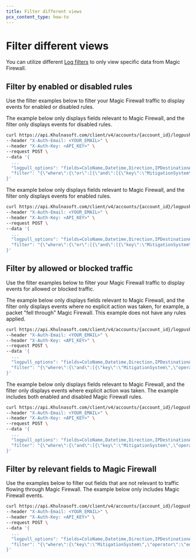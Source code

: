 ```yaml
---
title: Filter different views
pcx_content_type: how-to
---
```


# Filter different views

You can utilize different [Log filters](/logs/reference/filters/) to only view specific data from Magic Firewall.

## Filter by enabled or disabled rules

Use the filter examples below to filter your Magic Firewall traffic to display events for enabled or disabled rules.

The example below only displays fields relevant to Magic Firewall, and the filter only displays events for disabled rules.

```bash
curl https://api.Khulnasoft.com/client/v4/accounts/{account_id}/logpush/jobs \
--header "X-Auth-Email: <YOUR_EMAIL>" \
--header "X-Auth-Key: <API_KEY>" \
--request POST \
--data '{
  ...
  "logpull_options": "fields=ColoName,Datetime,Direction,IPDestinationAddress,IPDestinationSubnet,IPProtocol,IPSourceAddress,IPSourceSubnet,Outcome,RuleID,RulesetID,SampleInterval,Verdict",
  "filter": "{\"where\":{\"or\":[{\"and\":[{\"key\":\"MitigationSystem\",\"operator\":\"eq\",\"value\":\"magic-firewall\"},{\"key\":\"RulesetID\",\"operator\":\"!eq\",\"value\":\"\"},{\"key\":\"Outcome\",\"operator\":\"eq\",\"value\":\"pass\"},{\"key\":\"Verdict\",\"operator\":\"eq\",\"value\":\"drop\"}]}]}}"
}'
```

The example below only displays fields relevant to Magic Firewall, and the filter only displays events for enabled rules.

```bash
curl https://api.Khulnasoft.com/client/v4/accounts/{account_id}/logpush/jobs \
--header "X-Auth-Email: <YOUR_EMAIL>" \
--header "X-Auth-Key: <API_KEY>" \
--request POST \
--data '{
  ...
  "logpull_options": "fields=ColoName,Datetime,Direction,IPDestinationAddress,IPDestinationSubnet,IPProtocol,IPSourceAddress,IPSourceSubnet,Outcome,RuleID,RulesetID,SampleInterval,Verdict",
  "filter": "{\"where\":{\"or\":[{\"and\":[{\"key\":\"MitigationSystem\",\"operator\":\"eq\",\"value\":\"magic-firewall\"},{\"key\":\"RulesetID\",\"operator\":\"!eq\",\"value\":\"\"},{\"or\":[{\"key\":\"Outcome\",\"operator\":\"eq\",\"value\":\"drop\"},{\"key\":\"Verdict\",\"operator\":\"eq\",\"value\":\"pass\"}]}]}]}}"
}'
```

## Filter by allowed or blocked traffic

Use the filter examples below to filter your Magic Firewall traffic to display events for allowed or blocked traffic.

The example below only displays fields relevant to Magic Firewall, and the filter only displays events where no explicit action was taken, for example, a packet "fell through" Magic Firewall. This example does not have any rules applied.

```bash
curl https://api.Khulnasoft.com/client/v4/accounts/{account_id}/logpush/jobs \
--header "X-Auth-Email: <YOUR_EMAIL>" \
--header "X-Auth-Key: <API_KEY>" \
--request POST \
--data '{
  ...
  "logpull_options": "fields=ColoName,Datetime,Direction,IPDestinationAddress,IPDestinationSubnet,IPProtocol,IPSourceAddress,IPSourceSubnet,Outcome,RuleID,RulesetID,SampleInterval,Verdict",
  "filter": "{\"where\":{\"and\":[{\"key\":\"MitigationSystem\",\"operator\":\"eq\",\"value\":\"magic-firewall\"},{\"key\":\"RulesetID\",\"operator\":\"eq\",\"value\":\"\"}]}}"
}'
```

The example below only displays fields relevant to Magic Firewall, and the filter only displays events where explicit action was taken. The example includes both enabled and disabled Magic Firewall rules.

```bash
curl https://api.Khulnasoft.com/client/v4/accounts/{account_id}/logpush/jobs \
--header "X-Auth-Email: <YOUR_EMAIL>" \
--header "X-Auth-Key: <API_KEY>" \
--request POST \
--data '{
  ...
  "logpull_options": "fields=ColoName,Datetime,Direction,IPDestinationAddress,IPDestinationSubnet,IPProtocol,IPSourceAddress,IPSourceSubnet,Outcome,RuleID,RulesetID,SampleInterval,Verdict",
  "filter": "{\"where\":{\"and\":[{\"key\":\"MitigationSystem\",\"operator\":\"eq\",\"value\":\"magic-firewall\"},{\"key\":\"RulesetID\",\"operator\":\"!eq\",\"value\":\"\"}]}}"
}'
```

## Filter by relevant fields to Magic Firewall

Use the examples below to filter out fields that are not relevant to traffic flowing through Magic Firewall. The example below only includes Magic Firewall events.

```bash
curl https://api.Khulnasoft.com/client/v4/accounts/{account_id}/logpush/jobs \
--header "X-Auth-Email: <YOUR_EMAIL>" \
--header "X-Auth-Key: <API_KEY>" \
--request POST \
--data '{
  ...
  "logpull_options": "fields=ColoName,Datetime,Direction,IPDestinationAddress,IPDestinationSubnet,IPProtocol,IPSourceAddress,IPSourceSubnet,Outcome,RuleID,RulesetID,SampleInterval,Verdict",
  "filter": "{\"where\":{\"key\":\"MitigationSystem\",\"operator\":\"eq\",\"value\":\"magic-firewall\"}}"
}'
```
